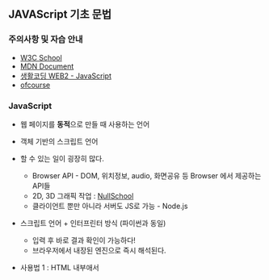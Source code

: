## JAVAScript 기초 문법

### 주의사항 및 자습 안내

 - [W3C School](http://www.w3schools.com/)
 - [MDN Document](http://developer.mozilla.org/ko/docs/Web/JavaScript)
 - [생활코딩 WEB2 - JavaScript](http://opentutorials.org/course/3085)
 - [ofcourse](http://ofcourse.kr/)
 
 ### JavaScript
 
 - 웹 페이지를 **동적**으로 만들 때 사용하는 언어
 - 객체 기반의 스크립트 언어
 - 할 수 있는 일이 굉장히 많다.
    - Browser API - DOM, 위치정보, audio, 화면공유 등 Browser 에서 제공하는 API들
    - 2D, 3D 그래픽 작업 : [NullSchool](http://earth.nullschool.net/)
    - 클라이언트 뿐만 아니라 서버도 JS로 가능 - Node.js
    
  - 스크립트 언어 + 인터프린터 방식 (파이썬과 동일)
      - 입력 후 바로 결과 확인이 가능하다!
      - 브라우저에서 내장된 엔진으로 즉시 해석된다.
  - 사용법 1 : HTML 내부애서 <Script> 태그내에 사용
  - 사용법 2.  .js파일로 만들고 <script src = "파일경로">를 사용해서 불러오기
  
  #### JS 사용법에 관한 Code
  **JS문법.html**
 
 ```
  <!DOCTYPE html>
<html lang="en">
<head>
    <meta charset="UTF-8">
    <meta name="viewport" content="width=device-width, initial-scale=1.0">
    <title>JS를 사용하는 두 가지 방법</title>
</head>
<body>
    <!-- 1. Script 태그 안에 작성하기 -->
        <script>
            console.log("Hello World!");
            alret("Hello World!\nScript 태그 안에 작성되었습니다.!");
        </script>
    <!-- 2. JS 파일을 외부에서 불러오기 -->>
        <script src = "JS문법.js"></script>
</body>
</html>
  ```
  
  **JS문법.js**
  
  ```
  setTimeout(function () {
    alert("2초뒤에 실행됩니다.\n외부에 쓰여진 JS파일에서 호줄됬습니다.")
}, 2000);
  ```
 </br>
 
 ### 변수
 
 - 사용가능한 데이터 타입 : Boolean, Null, Undefined, Number, String, Symbol, Object
 - **Var** : 권장하지 않는 변수 선언 방식
    - Hosting
    - Function scope 변수 (타 언어와 다른 점)
    - 중복 선언 가능
    - 예측하기 어려운 코드를 만들 수 있다.
 - **let** : block scope 변수 (타 언어(Python)와 비슷하게 동작)
 - **const** : 변하지 않는 데이터를 저장 (ex.Pi, 객체)

#### 변수 Code

**Type별 변수선언**
```
let booleanVal = true;
let booleanVal = true;
let numberVal = null;
let undefinedVal = undefined;
let stringVal = ' ';
let person ={
    name: "홍길동",
    phoneNumber: "010-0000-0000",
    email: "hong@hong.com"
};
```

**Data Type**
```
typeof(booleanVal)
>"boolean"

typeof(numberVal)
>"object"

typeof(undefinedVal)
>"undefined"

typeof(stringVal)
>"string"

typeof(person)
>"object"
```

### 조건문

**prompt를 사용한 Input**
```
let score = prompt("점수를 입력하세요. 1", 0); // prompt([comment],default value)
if(score >= 90){
    console.log("A+");
}
else if(score >= 80){
    console.log("B+");
}
else{
    console.log("C+");
}
```
**중첩된 if문으로 해석**
```
score = prompt("정수를 입력하세요. 2", 0);
if(score >= 90){
    console.log("A+");
} else{

    if(score >= 80)
    console.log("B+");
    else
        console.log("C+");
}
```

### DOM 다루기

 - DOM : Document Object Model
 - 웹페이지에 접근할 수 있게 해주는 일종의 인터페이스
 - JavaScript와는 별개
 - **JavaScript DOM을 조작할 수 있는 API가 존재**

**Node 선택**
```
let idObj = document.getElementById("name"); // ID로 DOM 객체 선택
let classIbj = document.getElementsByClassName(""); // Class로 DOM 객체 선택
let selectorObj = document.querySelector("#main"); // Selector로 DOM 객체 선택
```

**속성 변경하기**
```
[style, innerText, innerHtml]
selectorObj.style = "color:yellow";
selectorObj.innerText = "헬로";
selectorObj.innerHTML = '<a href="https://www.naver.com>네이버로 가기</a>';

// a Tag의 herf 속성같은 각종 태그들의 속성들
aTag.href = "https://www.naver.com";
```

### 함수

#### newNode를 추가해주는 함수

**기본적 함수형태**
```
funtion ver1_appendNewNode(target, tag = "p", text = "기본값") {
  let newTag = document.createElement(tag);
  newTag.innerText = ext;

  target.appendChild(newTag);
}

appendNewNode(target);
appendNewNode(target, "a");
appendNewNode(target, "a", "A태그!");
```

**익명 함수**
```
let ver2_appendNewNode = function(target, tag = "p", text = "기본값") {
  let newTag = document.createElement(tag);
  newTag.innerText = text;

  target.appendChild(newTag);
}
```

**화살표 함수**
```
let ver3_appendNewNode = (target, tag = "p", text = "기본값") => {
  let newTag = document.creteElement(tag);
  newTag.innerText = text;

  target.appendChild(newTag);
}
```
